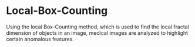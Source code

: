 # Local-Box-Counting
Using the local Box-Counting method, which is used to find the local fractal dimension of objects in an image, medical images are analyzed to highlight certain anomalous features.
